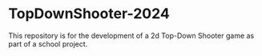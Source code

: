 # TopDownShooter-2024
This repository is for the development of a 2d Top-Down Shooter game as part of a school project.
